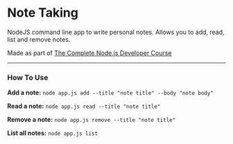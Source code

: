 # Note Taking
NodeJS command line app to write personal notes. Allows you to add, read, list and remove notes.

Made as part of [The Complete Node.js Developer Course](https://www.udemy.com/course/the-complete-nodejs-developer-course-2/)

***

### How To Use

**Add a note:** `node app.js add --title "note title" --body "note body"`

**Read a note:** `node app.js read --title "note title"`

**Remove a note:** `node app.js remove --title "note title"`

**List all notes:** `node app.js list`
